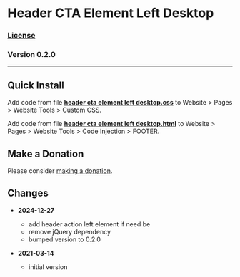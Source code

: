 # Header CTA Element Left Desktop

### [License][1]

### Version 0.2.0

---

## Quick Install

Add code from file **[header cta element left desktop.css][2]** to Website >
Pages > Website Tools > Custom CSS.

Add code from file **[header cta element left desktop.html][3]** to Website >
Pages > Website Tools > Code Injection > FOOTER.

## Make a Donation

Please consider [making a donation][4].

## Changes

* **2024-12-27**

  * add header action left element if need be
  * remove jQuery dependency
  * bumped version to 0.2.0
  
* **2021-03-14**

  * initial version

[1]: https://github.com/tomsWebConsulting/twcsl/blob/main/LICENSE.txt#L1
[2]: header%20cta%20element%20left%20desktop.css#L1
[3]: header%20cta%20element%20left%20desktop.html#L1
[4]: https://github.com/tomsWebConsulting/twcsl#make-a-donation
